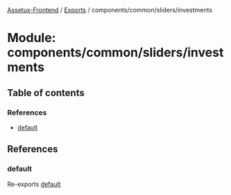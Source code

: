 [Assetux-Frontend](../README.md) / [Exports](../modules.md) / components/common/sliders/investments

# Module: components/common/sliders/investments

## Table of contents

### References

- [default](components_common_sliders_investments.md#default)

## References

### default

Re-exports [default](components_common_sliders_investments_investments.md#default)
